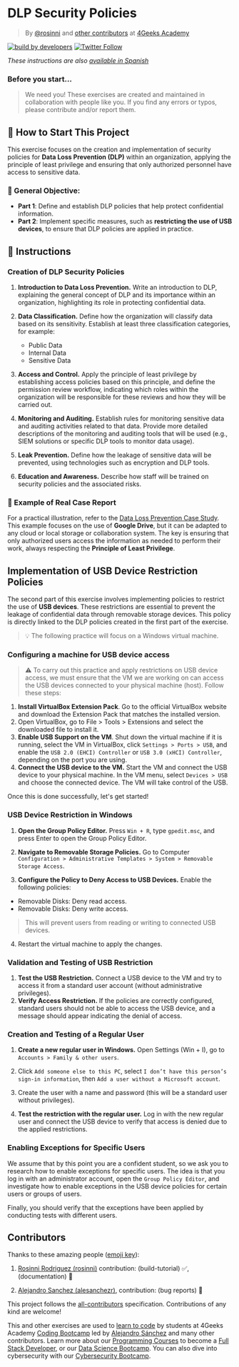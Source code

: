 <!-- hide -->
# DLP Security Policies

> By [@rosinni](https://github.com/rosinni) and [other contributors](https://github.com/breatheco-de/data-loss-prevention-dlp-project/graphs/contributors) at [4Geeks Academy](https://4geeksacademy.co/)

[![build by developers](https://img.shields.io/badge/build_by-Developers-blue)](https://4geeks.com)
[![Twitter Follow](https://img.shields.io/twitter/follow/4geeksacademy?style=social&logo=twitter)](https://twitter.com/4geeksacademy)

*These instructions are also [available in Spanish](https://github.com/breatheco-de/data-loss-prevention-dlp-project/blob/main/README.es.md)*

### Before you start...

> We need you! These exercises are created and maintained in collaboration with people like you. If you find any errors or typos, please contribute and/or report them.

<!-- endhide -->

<onlyfor saas="true" withBanner="true">

## 🌱 How to Start This Project
This exercise focuses on the creation and implementation of security policies for **Data Loss Prevention (DLP)** within an organization, applying the principle of least privilege and ensuring that only authorized personnel have access to sensitive data.

### 🔑 General Objective:
- **Part 1**: Define and establish DLP policies that help protect confidential information.
- **Part 2**: Implement specific measures, such as **restricting the use of USB devices**, to ensure that DLP policies are applied in practice.

</onlyfor>

## 📝 Instructions

### Creation of DLP Security Policies

1. **Introduction to Data Loss Prevention.** Write an introduction to DLP, explaining the general concept of DLP and its importance within an organization, highlighting its role in protecting confidential data.

2. **Data Classification.** Define how the organization will classify data based on its sensitivity. Establish at least three classification categories, for example:

    - Public Data
    - Internal Data
    - Sensitive Data

3. **Access and Control.** Apply the principle of least privilege by establishing access policies based on this principle, and define the permission review workflow, indicating which roles within the organization will be responsible for these reviews and how they will be carried out.

4. **Monitoring and Auditing.** Establish rules for monitoring sensitive data and auditing activities related to that data. Provide more detailed descriptions of the monitoring and auditing tools that will be used (e.g., SIEM solutions or specific DLP tools to monitor data usage).

5. **Leak Prevention.** Define how the leakage of sensitive data will be prevented, using technologies such as encryption and DLP tools.

6. **Education and Awareness.** Describe how staff will be trained on security policies and the associated risks.

### 📁 Example of Real Case Report

For a practical illustration, refer to the [Data Loss Prevention Case Study](assets/SecurityPolicyReport.pdf). This example focuses on the use of **Google Drive**, but it can be adapted to any cloud or local storage or collaboration system. The key is ensuring that only authorized users access the information as needed to perform their work, always respecting the **Principle of Least Privilege**.

## Implementation of USB Device Restriction Policies

The second part of this exercise involves implementing policies to restrict the use of **USB devices**. These restrictions are essential to prevent the leakage of confidential data through removable storage devices. This policy is directly linked to the DLP policies created in the first part of the exercise.

> 💡 The following practice will focus on a Windows virtual machine.

### Configuring a machine for USB device access

> ⚠ To carry out this practice and apply restrictions on USB device access, we must ensure that the VM we are working on can access the USB devices connected to your physical machine (host). Follow these steps:

1. **Install VirtualBox Extension Pack**. Go to the official VirtualBox website and download the Extension Pack that matches the installed version.
2. Open VirtualBox, go to File > Tools > Extensions and select the downloaded file to install it.
3. **Enable USB Support on the VM**. Shut down the virtual machine if it is running, select the VM in VirtualBox, click `Settings > Ports > USB`, and enable the `USB 2.0 (EHCI) Controller` or `USB 3.0 (xHCI) Controller`, depending on the port you are using.
4. **Connect the USB device to the VM.** Start the VM and connect the USB device to your physical machine. In the VM menu, select `Devices > USB` and choose the connected device. The VM will take control of the USB.

Once this is done successfully, let's get started!

### USB Device Restriction in Windows

1. **Open the Group Policy Editor.** Press `Win + R`, type `gpedit.msc`, and press Enter to open the Group Policy Editor.

2. **Navigate to Removable Storage Policies.** Go to Computer `Configuration > Administrative Templates > System > Removable Storage Access`.

3. **Configure the Policy to Deny Access to USB Devices.** Enable the following policies:

- Removable Disks: Deny read access.
- Removable Disks: Deny write access.

> This will prevent users from reading or writing to connected USB devices.

4. Restart the virtual machine to apply the changes.


### Validation and Testing of USB Restriction

1. **Test the USB Restriction.** Connect a USB device to the VM and try to access it from a standard user account (without administrative privileges).
2. **Verify Access Restriction.** If the policies are correctly configured, standard users should not be able to access the USB device, and a message should appear indicating the denial of access.

### Creation and Testing of a Regular User

1. **Create a new regular user in Windows.** Open Settings (Win + I), go to `Accounts > Family & other users`.

2. Click `Add someone else to this PC`, select `I don’t have this person’s sign-in information`, then `Add a user without a Microsoft account`.

3. Create the user with a name and password (this will be a standard user without privileges).

4. **Test the restriction with the regular user.** Log in with the new regular user and connect the USB device to verify that access is denied due to the applied restrictions.

### Enabling Exceptions for Specific Users

We assume that by this point you are a confident student, so we ask you to research how to enable exceptions for specific users. The idea is that you log in with an administrator account, open the `Group Policy Editor`, and investigate how to enable exceptions in the USB device policies for certain users or groups of users.

Finally, you should verify that the exceptions have been applied by conducting tests with different users.


<!-- hide -->

## Contributors

Thanks to these amazing people ([emoji key](https://github.com/kentcdodds/all-contributors#emoji-key)):

1. [Rosinni Rodriguez (rosinni)](https://github.com/rosinni) contribution: (build-tutorial) ✅, (documentation) 📖
  
2. [Alejandro Sanchez (alesanchezr)](https://github.com/alesanchezr), contribution: (bug reports) 🐛

This project follows the [all-contributors](https://github.com/kentcdodds/all-contributors) specification. Contributions of any kind are welcome!

This and other exercises are used to [learn to code](https://4geeksacademy.com/us/learn-to-code) by students at 4Geeks Academy [Coding Bootcamp](https://4geeksacademy.com/us/coding-bootcamp) led by [Alejandro Sánchez](https://twitter.com/alesanchezr) and many other contributors. Learn more about our [Programming Courses](https://4geeksacademy.com/us/programming-courses) to become a [Full Stack Developer](https://4geeksacademy.com/us/coding-bootcamps/full-stack-developer), or our [Data Science Bootcamp](https://4geeksacademy.com/us/coding-bootcamps/data-science-machine-learning-bootcamp). You can also dive into cybersecurity with our [Cybersecurity Bootcamp](https://4geeksacademy.com/us/coding-bootcamps/cybersecurity-bootcamp).

<!-- endhide -->
